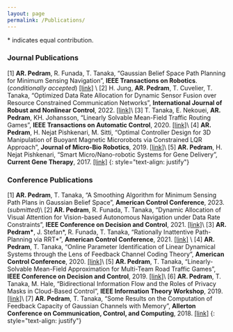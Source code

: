 ```yaml
---
layout: page
permalink: /Publications/
---
```

\* indicates equal contribution.

### Journal Publications
[1] **AR. Pedram**, R. Funada, T. Tanaka, “Gaussian Belief Space Path Planning for Minimum Sensing Navigation”, **IEEE Transactions on Robotics**. (_conditionally accepted_)  [[link]](https://arxiv.org/pdf/2109.13976.pdf) \\
[2] H. Jung, **AR. Pedram**, T. Cuvelier, T. Tanaka, “Optimized Data Rate Allocation for Dynamic Sensor Fusion over Resource Constrained Communication Networks”, **International Journal of Robust and Nonlinear Control**, 2022.
[[link]](https://onlinelibrary.wiley.com/doi/pdf/10.1002/rnc.6076)\\
[3] T. Tanaka, E. Nekouei, **AR. Pedram**, KH. Johansson, “Linearly Solvable Mean-Field Traffic Routing
Games”, **IEEE Transactions on Automatic Control**, 2020. [[link]](https://ieeexplore.ieee.org/stamp/stamp.jsp?arnumber=9061051)\\
[4] **AR. Pedram**, H. Nejat Pishkenari, M. Sitti, “Optimal Controller Design for 3D Manipulation of
Buoyant Magnetic Microrobots via Constrained LQR Approach”, **Journal of Micro-Bio Robotics**, 2019. [[link]](https://link.springer.com/content/pdf/10.1007/s12213-019-00121-3.pdf)\\
[5] **AR. Pedram**, H. Nejat Pishkenari, “Smart Micro/Nano-robotic Systems for Gene Delivery”, **Current Gene Therapy**, 2017. 
[[link]](https://www.researchgate.net/profile/Ali-Reza-Pedram/publication/316896127_Smart_MicroNano-robotic_Systems_for_Gene_Delivery/links/5d950061458515c1d38ed53f/Smart-Micro-Nano-robotic-Systems-for-Gene-Delivery.pdf) 
{: style="text-align: justify"}

### Conference Publications
[1] **AR. Pedram**, T. Tanaka, “A Smoothing Algorithm for Minimum Sensing Path Plans in Gaussian Belief Space”, **American Control Conference**, 2023. (_submitted_)\\
[2] **AR. Pedram**, R. Funada, T. Tanaka, “Dynamic Allocation of Visual Attention for Vision-based Autonomous Navigation under Data Rate Constraints”, **IEEE Conference on Decision and Control**, 2021. [[link]](https://ieeexplore.ieee.org/stamp/stamp.jsp?arnumber=9683570)\\
[3] **AR. Pedram\***, J. Stefan\*, R. Funada, T. Tanaka, “Rationally Inattentive Path-Planning via RRT\*”, **American Control Conference**, 2021. [[link]](https://ieeexplore.ieee.org/stamp/stamp.jsp?arnumber=9483305) \\
[4] **AR. Pedram**, T. Tanaka, “Online Parameter Identification of Linear Dynamical Systems through the Lens of Feedback Channel Coding Theory”, **American Control Conference**, 2020. [[link]](https://ieeexplore.ieee.org/stamp/stamp.jsp?arnumber=9147986)\\
[5] **AR. Pedram**, T. Tanaka, “Linearly-Solvable Mean-Field Approximation for Multi-Team Road Traffic Games”, **IEEE Conference on Decision and Control**, 2019. [[link]](https://ieeexplore.ieee.org/stamp/stamp.jsp?arnumber=9029579)\\
[6] **AR. Pedram**, T. Tanaka, M. Hale, “Bidirectional Information Flow and the Roles of Privacy Masks in Cloud-Based Control”, **IEEE Information Theory Workshop**, 2019. [[link]](https://ieeexplore.ieee.org/stamp/stamp.jsp?arnumber=8989371)\\
[7] **AR. Pedram**, T. Tanaka, “Some Results on the Computation of Feedback Capacity of Gaussian Channels with Memory”, **Allerton Conference on Communication, Control,
and Computing**, 2018. [[link]](https://ieeexplore.ieee.org/stamp/stamp.jsp?arnumber=8636014)
{: style="text-align: justify"}

